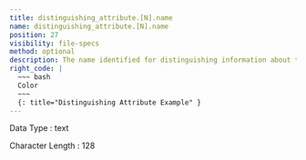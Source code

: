 ```yaml
---
title: distinguishing_attribute.[N].name
name: distinguishing_attribute.[N].name
position: 27
visibility: file-specs
method: optional
description: The name identified for distinguishing information about the item that describes its features associated with the corresponding value and type.
right_code: |
  ~~~ bash
  Color
  ~~~
  {: title="Distinguishing Attribute Example" }
---
```


Data Type
: text

Character Length
: 128

